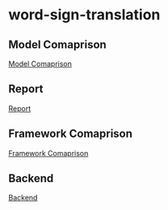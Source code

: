 # word-sign-translation

## Model Comaprison

<!-- link to ModelComaprison.md -->
[Model Comaprison](AbstractModelComparison.md)

## Report

[Report](Report.md)

## Framework Comaprison

[Framework Comaprison](Framework-comparison.md)

## Backend

[Backend](Proposed-Final-Backend.md)
